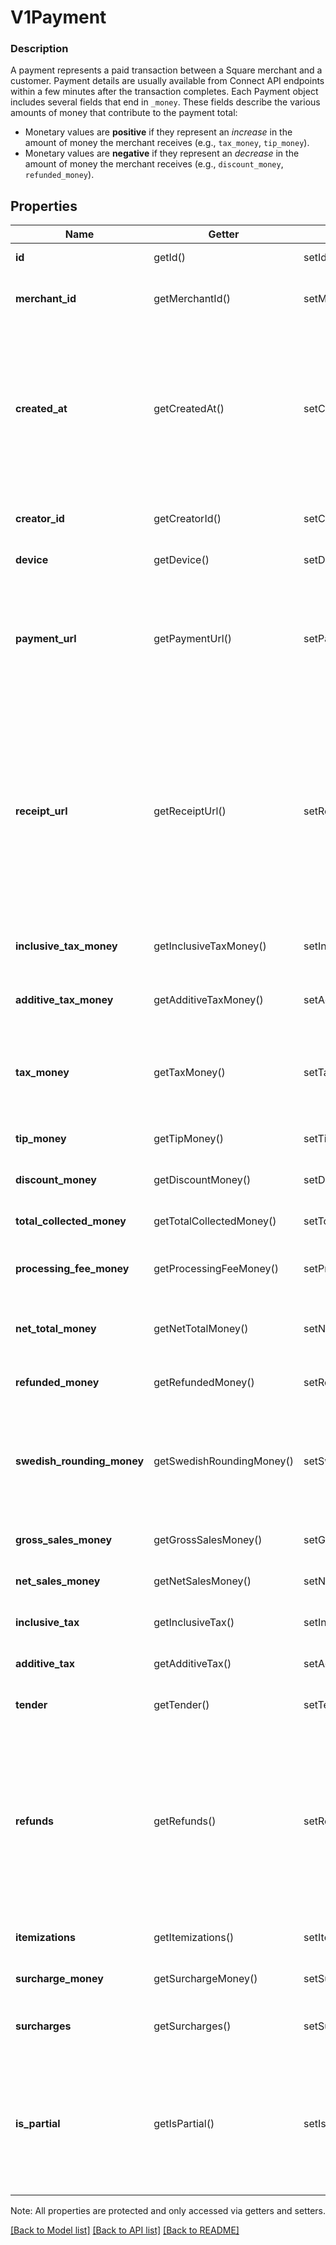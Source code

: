 # V1Payment

### Description

A payment represents a paid transaction between a Square merchant and a customer. Payment details are usually available from Connect API endpoints within a few minutes after the transaction completes.  Each Payment object includes several fields that end in `_money`. These fields describe the various amounts of money that contribute to the payment total:  <ul> <li> Monetary values are <b>positive</b> if they represent an <em>increase</em> in the amount of money the merchant receives (e.g., <code>tax_money</code>, <code>tip_money</code>). </li> <li> Monetary values are <b>negative</b> if they represent an <em>decrease</em> in the amount of money the merchant receives (e.g., <code>discount_money</code>, <code>refunded_money</code>). </li> </ul>

## Properties
Name | Getter | Setter | Type | Description | Notes
------------ | ------------- | ------------- | ------------- | ------------- | -------------
**id** | getId() | setId($value) | **string** | The payment&#39;s unique identifier. | [optional] 
**merchant_id** | getMerchantId() | setMerchantId($value) | **string** | The unique identifier of the merchant that took the payment. | [optional] 
**created_at** | getCreatedAt() | setCreatedAt($value) | **string** | The time when the payment was created, in ISO 8601 format. Reflects the time of the first payment if the object represents an incomplete partial payment, and the time of the last or complete payment otherwise. | [optional] 
**creator_id** | getCreatorId() | setCreatorId($value) | **string** | The unique identifier of the Square account that took the payment. | [optional] 
**device** | getDevice() | setDevice($value) | [**\SquareConnect\Model\Device**](Device.md) | The device that took the payment. | [optional] 
**payment_url** | getPaymentUrl() | setPaymentUrl($value) | **string** | The URL of the payment&#39;s detail page in the merchant dashboard. The merchant must be signed in to the merchant dashboard to view this page. | [optional] 
**receipt_url** | getReceiptUrl() | setReceiptUrl($value) | **string** | The URL of the receipt for the payment. Note that for split tender payments, this URL corresponds to the receipt for the first tender listed in the payment&#39;s tender field. Each Tender object has its own receipt_url field you can use to get the other receipts associated with a split tender payment. | [optional] 
**inclusive_tax_money** | getInclusiveTaxMoney() | setInclusiveTaxMoney($value) | [**\SquareConnect\Model\V1Money**](V1Money.md) | The sum of all inclusive taxes associated with the payment. | [optional] 
**additive_tax_money** | getAdditiveTaxMoney() | setAdditiveTaxMoney($value) | [**\SquareConnect\Model\V1Money**](V1Money.md) | The sum of all additive taxes associated with the payment. | [optional] 
**tax_money** | getTaxMoney() | setTaxMoney($value) | [**\SquareConnect\Model\V1Money**](V1Money.md) | The total of all taxes applied to the payment. This is always the sum of inclusive_tax_money and additive_tax_money. | [optional] 
**tip_money** | getTipMoney() | setTipMoney($value) | [**\SquareConnect\Model\V1Money**](V1Money.md) | The total of all tips applied to the payment. | [optional] 
**discount_money** | getDiscountMoney() | setDiscountMoney($value) | [**\SquareConnect\Model\V1Money**](V1Money.md) | The total of all discounts applied to the payment. | [optional] 
**total_collected_money** | getTotalCollectedMoney() | setTotalCollectedMoney($value) | [**\SquareConnect\Model\V1Money**](V1Money.md) | The total of all discounts applied to the payment. | [optional] 
**processing_fee_money** | getProcessingFeeMoney() | setProcessingFeeMoney($value) | [**\SquareConnect\Model\V1Money**](V1Money.md) | The total of all processing fees collected by Square for the payment. | [optional] 
**net_total_money** | getNetTotalMoney() | setNetTotalMoney($value) | [**\SquareConnect\Model\V1Money**](V1Money.md) | The amount to be deposited into the merchant&#39;s bank account for the payment. | [optional] 
**refunded_money** | getRefundedMoney() | setRefundedMoney($value) | [**\SquareConnect\Model\V1Money**](V1Money.md) | The total of all refunds applied to the payment. | [optional] 
**swedish_rounding_money** | getSwedishRoundingMoney() | setSwedishRoundingMoney($value) | [**\SquareConnect\Model\V1Money**](V1Money.md) | The total of all sales, including any applicable taxes, rounded to the smallest legal unit of currency (e.g., the nearest penny in USD, the nearest nickel in CAD) | [optional] 
**gross_sales_money** | getGrossSalesMoney() | setGrossSalesMoney($value) | [**\SquareConnect\Model\V1Money**](V1Money.md) | The total of all sales, including any applicable taxes. | [optional] 
**net_sales_money** | getNetSalesMoney() | setNetSalesMoney($value) | [**\SquareConnect\Model\V1Money**](V1Money.md) | The total of all sales, minus any applicable taxes. | [optional] 
**inclusive_tax** | getInclusiveTax() | setInclusiveTax($value) | [**\SquareConnect\Model\V1PaymentTax[]**](V1PaymentTax.md) | All of the inclusive taxes associated with the payment. | [optional] 
**additive_tax** | getAdditiveTax() | setAdditiveTax($value) | [**\SquareConnect\Model\V1PaymentTax[]**](V1PaymentTax.md) | All of the additive taxes associated with the payment. | [optional] 
**tender** | getTender() | setTender($value) | [**\SquareConnect\Model\V1Tender[]**](V1Tender.md) | All of the tenders associated with the payment. | [optional] 
**refunds** | getRefunds() | setRefunds($value) | [**\SquareConnect\Model\V1Refund[]**](V1Refund.md) | All of the refunds applied to the payment. Note that the value of all refunds on a payment can exceed the value of all tenders if a merchant chooses to refund money to a tender after previously accepting returned goods as part of an exchange. | [optional] 
**itemizations** | getItemizations() | setItemizations($value) | [**\SquareConnect\Model\V1PaymentItemization[]**](V1PaymentItemization.md) | The items purchased in the payment. | [optional] 
**surcharge_money** | getSurchargeMoney() | setSurchargeMoney($value) | [**\SquareConnect\Model\V1Money**](V1Money.md) | The total of all surcharges applied to the payment. | [optional] 
**surcharges** | getSurcharges() | setSurcharges($value) | [**\SquareConnect\Model\V1PaymentSurcharge[]**](V1PaymentSurcharge.md) | A list of all surcharges associated with the payment. | [optional] 
**is_partial** | getIsPartial() | setIsPartial($value) | **bool** | Indicates whether or not the payment is only partially paid for. If true, this payment will have the tenders collected so far, but the itemizations will be empty until the payment is completed. | [optional] 

Note: All properties are protected and only accessed via getters and setters.

[[Back to Model list]](../../README.md#documentation-for-models) [[Back to API list]](../../README.md#documentation-for-api-endpoints) [[Back to README]](../../README.md)

